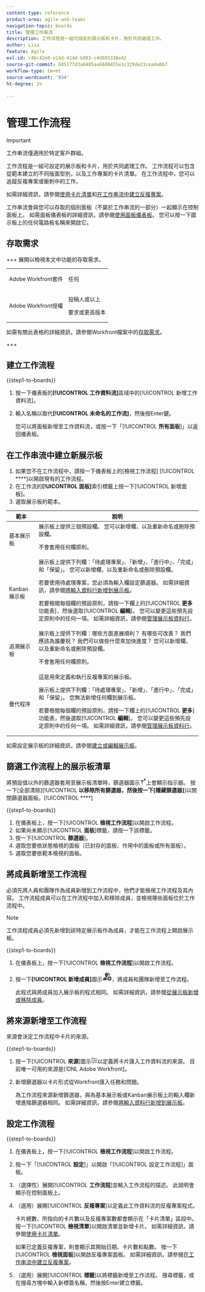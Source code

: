 ```yaml
---
content-type: reference
product-area: agile-and-teams
navigation-topic: boards
title: 管理工作串流
description: 工作流程是一組可設定的展示板和卡片，用於共同處理工作。
author: Lisa
feature: Agile
exl-id: c46c42e8-e14d-414d-b883-c4d885338e42
source-git-commit: 685177d3a8485aa60d8455e1c329de21cea4abb7
workflow-type: tm+mt
source-wordcount: '934'
ht-degree: 1%

---
```


# 管理工作流程

>[!IMPORTANT]
>
>工作串流僅適用於特定客戶群組。

工作流程是一組可設定的展示板和卡片，用於共同處理工作。 工作流程可以包含從範本建立的不同版面型別，以及工作專案的卡片清單。 在工作流程中，您可以追蹤反複專案或衝刺中的工作。

如需詳細資訊，請參閱[使用卡片清單](/help/quicksilver/agile/use-boards-agile-planning-tools/use-card-list.md)和[在工作串流中建立反複專案](/help/quicksilver/agile/use-boards-agile-planning-tools/create-an-iteration-in-workstream.md)。

工作串流會與您可以存取的個別面板（不屬於工作串流的一部分）一起顯示在控制面板上。 如需面板儀表板的詳細資訊，請參閱[使用面板儀表板](/help/quicksilver/agile/get-started-with-boards/use-boards-page.md)。 您可以按一下圖示板上的任何電路板名稱來開啟它。

## 存取需求

+++ 展開以檢視本文中功能的存取需求。

<table style="table-layout:auto"> 
 <col> 
 <col> 
 <tbody> 
  <tr> 
   <td role="rowheader">Adobe Workfront套件</td> 
   <td> <p>任何</p> </td> 
  </tr> 
  <tr> 
   <td role="rowheader">Adobe Workfront授權</td> 
   <td> 
   <p>投稿人或以上</p> 
   <p>要求或更高版本</p>
   </td> 
  </tr> 
 </tbody> 
</table>

如需有關此表格的詳細資訊，請參閱Workfront檔案中的[存取需求](/help/quicksilver/administration-and-setup/add-users/access-levels-and-object-permissions/access-level-requirements-in-documentation.md)。

+++

## 建立工作流程

{{step1-to-boards}}

1. 按一下儀表板的&#x200B;**[!UICONTROL 工作資料流]**&#x200B;區域中的[!UICONTROL 新增工作資料流]。
1. 輸入名稱以取代&#x200B;**[!UICONTROL 未命名的工作流]**，然後按Enter鍵。

   您可以將面板新增至工作資料流，或按一下「[!UICONTROL **所有面板**]」以返回儀表板。

## 在工作串流中建立新展示板

1. 如果您不在工作流程中，請按一下儀表板上的[檢視工作流程] [!UICONTROL ****]&#x200B;以開啟現有的工作流程。
1. 在工作流的&#x200B;**[!UICONTROL 面板]**&#x200B;索引標籤上按一下[!UICONTROL 新增面板]。
1. 選取展示板的範本。

| 範本 | 說明 |
|---------|----------|
| 基本展示板 | 展示板上提供三個預設欄。 您可以新增欄，以及重新命名或刪除預設欄。 <p>不會套用任何欄原則。 |
| Kanban 展示板 | 展示板上提供下列欄：「待處理專案」、「新增」、「進行中」、「完成」和「保留」。 您可以新增欄，以及重新命名或刪除預設欄。<p>若要使用待處理專案，您必須為輸入欄設定篩選器。 如需詳細資訊，請參閱[將輸入資料行新增到展示板](/help/quicksilver/agile/use-boards-agile-planning-tools/add-intake-column-to-board.md)。 <p>若要檢閱每個欄的預設原則，請按一下欄上的&#x200B;[!UICONTROL **更多**&#x200B;功能表]，然後選取&#x200B;[!UICONTROL **編輯**]。 您可以變更這些預先設定原則中的任何一項。 如需詳細資訊，請參閱[管理展示板資料行](/help/quicksilver/agile/get-started-with-boards/manage-board-columns.md)。 |
| 追溯展示板 | 展示板上提供下列欄：哪些方面進展順利？ 有哪些可改善？ 我們應該為誰慶祝？ 我們可以做些什麼來加快進度？ 您可以新增欄，以及重新命名或刪除預設欄。 <p>不會套用任何欄原則。 |
| 疊代程序 | 這是用來定義和執行反複專案的展示板。 <p>展示板上提供下列欄：「待處理專案」、「新增」、「進行中」、「完成」和「保留」。 您無法新增任何欄到展示板。 <p>若要檢閱每個欄的預設原則，請按一下欄上的&#x200B;[!UICONTROL **更多**]&#x200B;功能表，然後選取&#x200B;[!UICONTROL **編輯**]。 您可以變更這些預先設定原則中的任何一項。 如需詳細資訊，請參閱[管理展示板資料行](/help/quicksilver/agile/get-started-with-boards/manage-board-columns.md)。 |

如需設定展示板的詳細資訊，請參閱[建立或編輯展示板](/help/quicksilver/agile/get-started-with-boards/create-edit-board.md)。

## 篩選工作流程上的展示板清單

將預設值以外的篩選器套用至展示板清單時，篩選器圖示![已套用篩選器](assets/boards-filterapplied-30x30.png)上會顯示指示器。 按一下[全部清除][!UICONTROL **以移除所有篩選器，然後按一下[隱藏篩選器]**]&#x200B;以關閉篩選器面板。[!UICONTROL ****]

{{step1-to-boards}}

1. 在儀表板上，按一下&#x200B;[!UICONTROL **檢視工作流程**]&#x200B;以開啟工作流程。
1. 如果尚未顯示&#x200B;[!UICONTROL **面板**]&#x200B;標籤，請按一下該標籤。
1. 按一下&#x200B;[!UICONTROL **篩選器**]。
1. 選取您要依狀態檢視的面板（已封存的面板、作用中的面板或所有面板）。
1. 選取您要依範本檢視的面板。

## 將成員新增至工作流程

必須先將人員和團隊作為成員新增到工作流程中，他們才能檢視工作流程及其內容。 工作流程成員可以在工作流程中加入和移除成員，並檢視哪些面板位於工作流程中。

>[!NOTE]
>
>工作流程成員必須先新增到該特定展示板作為成員，才能在工作流程上開啟展示板。

{{step1-to-boards}}

1. 在儀表板上，按一下&#x200B;[!UICONTROL **檢視工作流程**]&#x200B;以開啟工作流程。
1. 按一下&#x200B;**[!UICONTROL 新增成員]**&#x200B;圖示![新增成員](assets/boards-addmember-spectrum-25x25.png)，將成員和團隊新增至工作流程。

   此程式與將成員加入展示板的程式相同。 如需詳細資訊，請參閱[從展示板新增或移除成員](/help/quicksilver/agile/get-started-with-boards/add-members-to-board.md)。

## 將來源新增至工作流程

來源會決定工作流程中卡片的來源。

{{step1-to-boards}}

1. 按一下&#x200B;[!UICONTROL **來源**]&#x200B;圖示![來源圖示](assets/sources-icon.png)以定義將卡片匯入工作資料流的來源。 目前唯一可用的來源是[!DNL Adobe Workfront]。
1. 新增篩選器以卡片形式從Workfront匯入任務和問題。

   為工作流程來源新增篩選器，與為基本展示板或Kanban展示板上的輸入欄新增進階篩選器相同。 如需詳細資訊，請參閱[將輸入資料行新增到展示板](/help/quicksilver/agile/use-boards-agile-planning-tools/add-intake-column-to-board.md)。

## 設定工作流程

{{step1-to-boards}}

1. 在儀表板上，按一下&#x200B;[!UICONTROL **檢視工作流程**]&#x200B;以開啟工作流程。
1. 按一下「[!UICONTROL **設定**]」以開啟「[!UICONTROL 設定工作流程]」面板。
1. （選擇性）展開&#x200B;[!UICONTROL **工作流程**]&#x200B;並輸入工作流程的描述。 此說明會顯示在控制面板上。
1. （選用）展開&#x200B;[!UICONTROL **反複專案**]&#x200B;以定義此工作資料流的反複專案程式。

   卡片總數、所指向的卡片數以及反複專案數都會顯示在「卡片清單」區段中。 按一下&#x200B;[!UICONTROL **檢視清單**]&#x200B;以開啟清單並新增卡片。 如需詳細資訊，請參閱[使用卡片清單](/help/quicksilver/agile/use-boards-agile-planning-tools/use-card-list.md)。

   如果已定義反複專案，則會顯示其開始日期、卡片數和點數。 按一下&#x200B;[!UICONTROL **檢視面板**]&#x200B;以開啟反複專案面板。 如需詳細資訊，請參閱[在工作串流中建立反複專案](/help/quicksilver/agile/use-boards-agile-planning-tools/create-an-iteration-in-workstream.md)。

1. （選用）展開&#x200B;[!UICONTROL **標籤**]&#x200B;以將標籤新增至工作流程。 搜尋標籤，或在搜尋方塊中輸入新標簽名稱，然後按Enter建立標籤。
